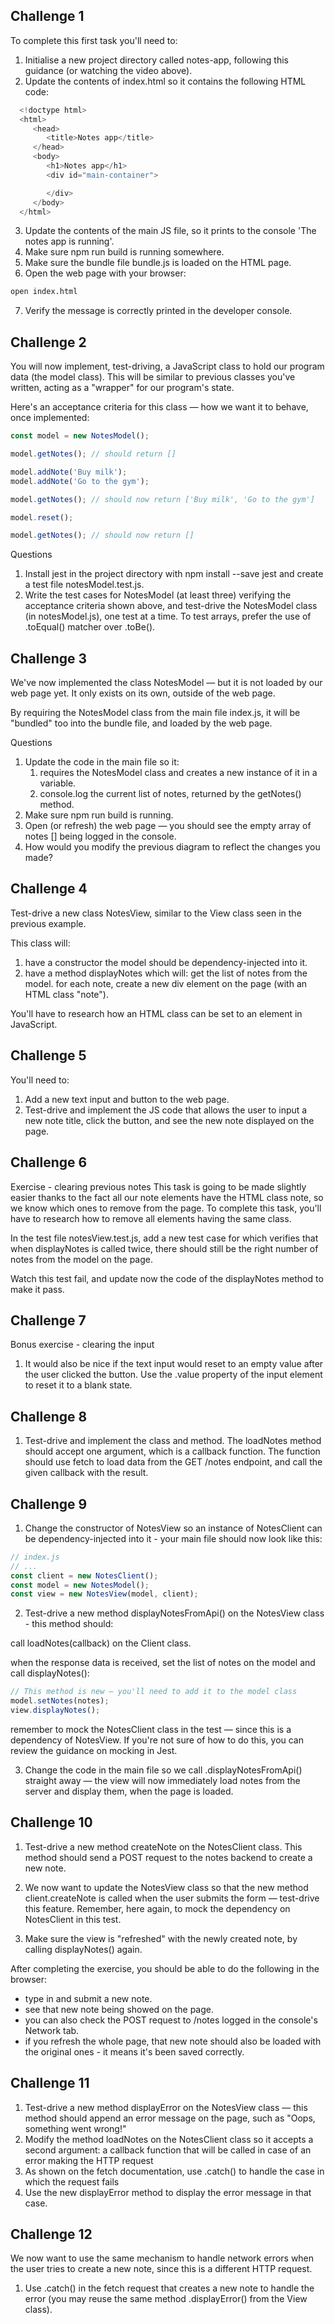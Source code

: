 ## Challenge 1
To complete this first task you'll need to:

1. Initialise a new project directory called notes-app, following this guidance (or watching the video above).
2. Update the contents of index.html so it contains the following HTML code:

```javascript
  <!doctype html>
  <html>
     <head>
        <title>Notes app</title>
     </head>
     <body>
        <h1>Notes app</h1>
        <div id="main-container">

        </div>
     </body>
  </html>
```

3. Update the contents of the main JS file, so it prints to the console 'The notes app is running'.
4. Make sure npm run build is running somewhere.
5. Make sure the bundle file bundle.js is loaded on the HTML page.
6. Open the web page with your browser:
```zsh
open index.html
```
7. Verify the message is correctly printed in the developer console.


## Challenge 2
You will now implement, test-driving, a JavaScript class to hold our program data (the model class). This will be similar to previous classes you've written, acting as a "wrapper" for our program's state.

Here's an acceptance criteria for this class — how we want it to behave, once implemented:

```javascript
const model = new NotesModel();

model.getNotes(); // should return []

model.addNote('Buy milk');
model.addNote('Go to the gym');

model.getNotes(); // should now return ['Buy milk', 'Go to the gym']

model.reset();

model.getNotes(); // should now return []
```

Questions
1. Install jest in the project directory with npm install --save jest and create a test file notesModel.test.js.
2. Write the test cases for NotesModel (at least three) verifying the acceptance criteria shown above, and test-drive the NotesModel class (in notesModel.js), one test at a time. To test arrays, prefer the use of .toEqual() matcher over .toBe().

## Challenge 3
We've now implemented the class NotesModel — but it is not loaded by our web page yet. It only exists on its own, outside of the web page. 

By requiring the NotesModel class from the main file index.js, it will be "bundled" too into the bundle file, and loaded by the web page.

Questions
1. Update the code in the main file so it:
   1. requires the NotesModel class and creates a new instance of it in a variable.
   2. console.log the current list of notes, returned by the getNotes() method.
2. Make sure npm run build is running.
3. Open (or refresh) the web page — you should see the empty array of notes [] being logged in the console.
4. How would you modify the previous diagram to reflect the changes you made?


## Challenge 4

Test-drive a new class NotesView, similar to the View class seen in the previous example.

This class will:

1. have a constructor
   the model should be dependency-injected into it.
2. have a method displayNotes which will:
   get the list of notes from the model.
   for each note, create a new div element on the page (with an HTML class "note").

You'll have to research how an HTML class can be set to an element in JavaScript.



## Challenge 5

You'll need to:

1. Add a new text input and button to the web page.
2. Test-drive and implement the JS code that allows the user to input a new note title, click the button, and see the new note displayed on the page.

## Challenge 6

Exercise - clearing previous notes
This task is going to be made slightly easier thanks to the fact all our note elements have the HTML class note, so we know which ones to remove from the page. To complete this task, you'll have to research how to remove all elements having the same class.

In the test file notesView.test.js, add a new test case for which verifies that when displayNotes is called twice, there should still be the right number of notes from the model on the page.

Watch this test fail, and update now the code of the displayNotes method to make it pass.

## Challenge 7
Bonus exercise - clearing the input

1. It would also be nice if the text input would reset to an empty value after the user clicked the button. Use the .value property of the input element to reset it to a blank state.

## Challenge 8

1. Test-drive and implement the class and method. The loadNotes method should accept one argument, which is a callback function. The function should use fetch to load data from the GET /notes endpoint, and call the given callback with the result.

## Challenge 9 

1. Change the constructor of NotesView so an instance of NotesClient can be dependency-injected into it - your main file should now look like this:

```javascript
// index.js
// ...
const client = new NotesClient();
const model = new NotesModel();
const view = new NotesView(model, client);
```

2. Test-drive a new method displayNotesFromApi() on the NotesView class - this method should:

call loadNotes(callback) on the Client class.

when the response data is received, set the list of notes on the model and call displayNotes():

```javascript
// This method is new — you'll need to add it to the model class
model.setNotes(notes);
view.displayNotes();
```

remember to mock the NotesClient class in the test — since this is a dependency of NotesView. If you're not sure of how to do this, you can review the guidance on mocking in Jest.

3. Change the code in the main file so we call .displayNotesFromApi() straight away — the view will now immediately load notes from the server and display them, when the page is loaded.

## Challenge 10

1. Test-drive a new method createNote on the NotesClient class. This method should send a POST request to the notes backend to create a new note.

2. We now want to update the NotesView class so that the new method client.createNote is called when the user submits the form — test-drive this feature. Remember, here again, to mock the dependency on NotesClient in this test.

3. Make sure the view is "refreshed" with the newly created note, by calling displayNotes() again.

After completing the exercise, you should be able to do the following in the browser:

* type in and submit a new note.
* see that new note being showed on the page.
* you can also check the POST request to /notes logged in the console's Network tab.
* if you refresh the whole page, that new note should also be loaded with the original ones - it means it's been saved correctly.

## Challenge 11

1. Test-drive a new method displayError on the NotesView class — this method should append an error message on the page, such as "Oops, something went wrong!"
2. Modify the method loadNotes on the NotesClient class so it accepts a second argument: a callback function that will be called in case of an error making the HTTP request
3. As shown on the fetch documentation, use .catch() to handle the case in which the request fails
4. Use the new displayError method to display the error message in that case.

## Challenge 12

We now want to use the same mechanism to handle network errors when the user tries to create a new note, since this is a different HTTP request.

1. Use .catch() in the fetch request that creates a new note to handle the error (you may reuse the same method .displayError() from the View class).